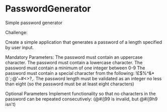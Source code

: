 # PasswordGenerator
Simple password generator

Challenge:

Create a simple application that generates a password of a length specified by user input.

Mandatory Parameters:
The password must contain an uppercase character.
The password must contain a lowercase character.
The password must contain a minimum of one integer between 0-9
The password must contain a special character from the following: !£$%^&*()`;:@'~#<>?,.
The password length must be validated as an integer no less than eight (so the password must be at least eight characters)

Optional Parameters
Implement functionality so that no characters in the password can be repeated consecutively: (@#/j99 is invalid, but @#/j9h9 isn't)